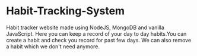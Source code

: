 # Habit-Tracking-System

Habit tracker website made using NodeJS, MongoDB and vanilla JavaScript.
Here you can keep a record of your day to day habits.You can create a habit and check you record for past few days.
We can also remove a habit which we don't need anymore.
